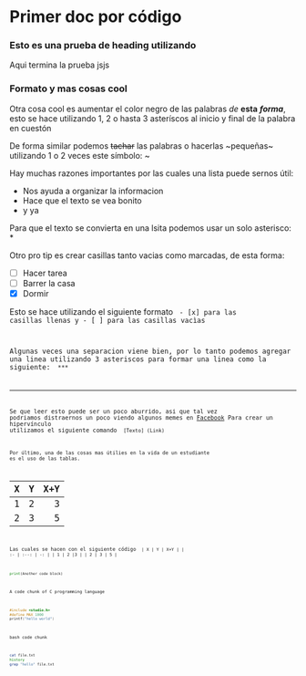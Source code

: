 ﻿# Primer doc por código

### Esto es una prueba de heading utilizando ##
Aqui termina la prueba jsjs
### Formato y mas cosas cool
Otra cosa cool es aumentar el color negro de las palabras *de* **esta** ***forma***, esto se hace utilizando 1, 2 o hasta 3 asteríscos al inicio y final de la palabra en cuestón

De forma similar podemos ~~tachar~~ las palabras o hacerlas ~pequeñas~ utilizando 1 o 2 veces este símbolo: ~
 
Hay muchas razones importantes por las cuales una lista puede sernos útil:
* Nos ayuda a organizar la informacion
* Hace que el texto se vea bonito
* y ya

Para que el texto se convierta en una lsita podemos usar un solo asterisco: *

Otro pro tip es crear casillas tanto vacias como marcadas, de esta forma:
 - [ ] Hacer tarea
 - [ ] Barrer la casa
 - [x] Dormir

Esto se hace utilizando el siguiente formato  <code> - [x] para las casillas llenas y  - [ ] para las casillas vacìas

Algunas veces una separacion viene bien, por lo tanto podemos agregar una linea utilizando 3 asteriscos para formar una linea como la siguiente:
 <code> *** 
***
Se que leer esto puede ser un poco aburrido, asi que tal vez podriamos distraernos un poco viendo algunos memes en [Facebook](https://www.facebook.com)
Para crear un hipervínculo utilizamos el siguiente comando 
<code> [Texto] (Link)

Por último, una de las cosas mas útilies en la vida de un estudiante es el uso de las tablas.

| X | Y | X+Y |
| :- | :--: | -: |
| 1 | 2 |3 |
| 2 | 3 | 5 |

Las cuales se hacen con el siguiente código
<code> | X | Y | X+Y |
| :- | :--: | -: |
| 1 | 2 |3 |
| 2 | 3 | 5 |

```python
print(Another code block)
```
A code chunk of C programming language
```c
#include <studio.h>
#define MAX 1000
printf("hello world") 
```
bash code chunk
```bash 
cat file.txt
history
grep "hello" file.txt
```
